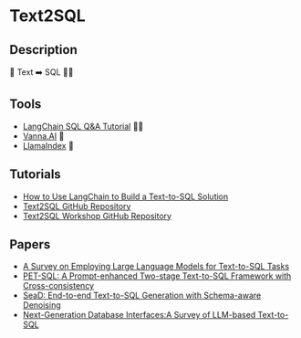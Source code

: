 # Text2SQL

## Description
📔 Text ➡️ SQL 🧑‍💻

## Tools
- [LangChain SQL Q&A Tutorial](https://python.langchain.com/docs/tutorials/sql_qa/) 🦜🔗
- [Vanna.AI](https://vanna.ai/) 🔮
- [LlamaIndex](https://www.llamaindex.ai/) 🦙

## Tutorials
- [How to Use LangChain to Build a Text-to-SQL Solution](https://medium.com/@marvin_thompson/how-to-use-langchain-to-build-a-text-to-sql-solution-54a173f312a5)
- [Text2SQL GitHub Repository](https://github.com/WeitaoLu/Text2SQL)
- [Text2SQL Workshop GitHub Repository](https://github.com/weet-ai/text2sql-workshop)

## Papers
- [A Survey on Employing Large Language Models for Text-to-SQL Tasks](https://arxiv.org/html/2407.15186v2)
- [PET-SQL: A Prompt-enhanced Two-stage Text-to-SQL Framework with Cross-consistency](https://arxiv.org/html/2403.09732v1)
- [SeaD: End-to-end Text-to-SQL Generation with Schema-aware Denoising](https://arxiv.org/pdf/2105.07911)
- [Next-Generation Database Interfaces:A Survey of LLM-based Text-to-SQL](https://arxiv.org/pdf/2406.08426)
